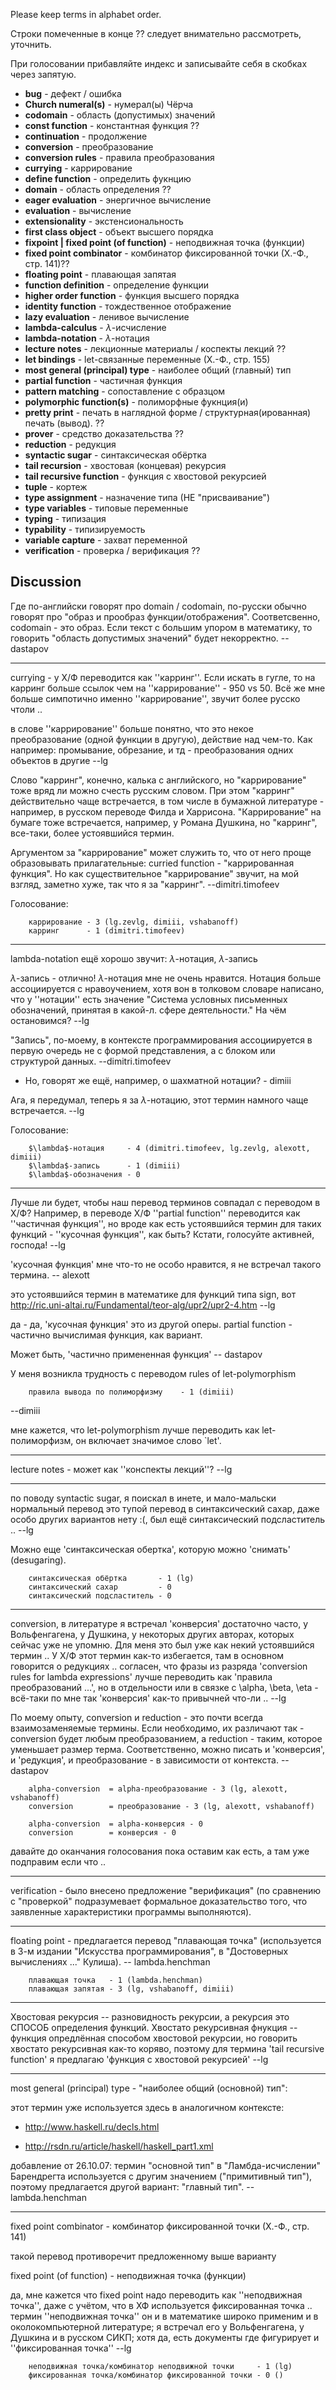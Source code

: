 Please keep terms in alphabet order.

Строки помеченные в конце ?? следует внимательно рассмотреть, уточнить.

При голосовании прибавляйте индекс и записывайте себя в скобках через
запятую.

  * **bug** - дефект / ошибка
  * **Church numeral(s)** - нумерал(ы) Чёрча
  * **codomain** - область (допустимых) значений
  * **const function** - константная функция ??
  * **continuation** - продолжение
  * **conversion** - преобразование
  * **conversion rules** - правила преобразования
  * **currying** - каррирование
  * **define function** - определить фукнцию
  * **domain** - область определения ??
  * **eager evaluation** - энергичное вычисление
  * **evaluation** - вычисление
  * **extensionality** - экстенсиональность
  * **first class object** - объект высшего порядка
  * **fixpoint | fixed point (of function)** - неподвижная точка (функции)
  * **fixed point combinator** - комбинатор фиксированной точки (Х.-Ф., стр. 141)??
  * **floating point** - плавающая запятая
  * **function definition** - определение функции
  * **higher order function** - функция высшего порядка
  * **identity function** - тождественное отображение
  * **lazy evaluation** - ленивое вычисление
  * **lambda-calculus** - $\lambda$-исчисление
  * **lambda-notation** - $\lambda$-нотация
  * **lecture notes** - лекционные материалы / коспекты лекций ??
  * **let bindings** - let-связанные переменные (Х.-Ф., стр. 155)
  * **most general (principal) type** - наиболее общий (главный) тип
  * **partial function** - частичная функция
  * **pattern matching** - сопоставление с образцом
  * **polymorphic function(s)** - полиморфные фукнция(и)
  * **pretty print** - печать в наглядной форме / структурная(ированная) печать (вывод). ??
  * **prover** - средство доказательства ??
  * **reduction** - редукция
  * **syntactic sugar** - синтаксическая обёртка
  * **tail recursion** - хвостовая (концевая) рекурсия
  * **tail recursive function** - функция с хвостовой рекурсией
  * **tuple** - кортеж
  * **type assignment** - назначение типа (НЕ "присваивание")
  * **type variables** - типовые переменные
  * **typing** - типизация
  * **typability** - типизируемость
  * **variable capture** - захват переменной
  * **verification** - проверка / верификация ??

## Discussion ##

Где по-английски говорят про domain / codomain, по-русски обычно говорят про "образ и прообраз функции/отображения". Соответсвенно, codomain - это образ. Если текст с большим упором в математику, то говорить "область допустимых значений" будет некорректно. -- dastapov


---


currying - у Х/Ф переводится как ''карринг''.  Если искать в гугле, то
на карринг больше ссылок чем на ''каррирование'' - 950 vs 50.  Всё же
мне больше симпотично именно ''каррирование'', звучит более русско
чтоли ..

в слове ''каррирование'' больше понятно, что это некое преобразование
(одной функции в другую), действие над чем-то.  Как например:
промывание, обрезание, и тд - преобразования одних объектов в другие --lg

Слово "карринг", конечно, калька с английского, но "каррирование" тоже
вряд ли можно счесть русским словом. При этом "карринг" действительно чаще
встречается, в том числе в бумажной литературе - например, в русском
переводе Филда и Харрисона. "Каррирование" на бумаге тоже встречается,
например, у Романа Душкина, но "карринг", все-таки, более устоявшийся термин.

Аргументом за "каррирование" может служить то, что от него проще образовывать
прилагательные: curried function - "каррированная функция". Но как существительное
"каррирование" звучит, на мой взгляд, заметно хуже, так что я за "карринг". --dimitri.timofeev

Голосование:

```
    каррирование - 3 (lg.zevlg, dimiii, vshabanoff)
    карринг      - 1 (dimitri.timofeev)
```


---


lambda-notation ещё хорошо звучит:  $\lambda$-нотация, $\lambda$-запись

$\lambda$-запись - отлично!  $\lambda$-нотация мне не очень нравится.
Нотация больше ассоциируется с нравоучением, хотя вон в толковом
словаре написано, что у ''нотации'' есть значение "Система условных
письменных обозначений, принятая в какой-л. сфере деятельности."  На
чём остановимся? --lg

"Запись", по-моему, в контексте программирования ассоциируется
в первую очередь не с формой представления, а с блоком или структурой
данных. --dimitri.timofeev

- Но, говорят же ещё, например, о шахматной нотации? - dimiii

Ага, я передумал, теперь я за $\lambda$-нотацию, этот термин намного
чаще встречается. --lg

Голосование:

```
    $\lambda$-нотация     - 4 (dimitri.timofeev, lg.zevlg, alexott, dimiii)
    $\lambda$-запись      - 1 (dimiii)
    $\lambda$-обозначения - 0
```


---


Лучше ли будет, чтобы наш перевод терминов совпадал с переводом в Х/Ф?
Например, в переводе Х/Ф ''partial function'' переводится как
''частичная функция'', но вроде как есть устоявшийся термин для таких
функций - ''кусочная функция'', как быть?  Кстати, голосуйте активней,
господа! --lg

'кусочная функция' мне что-то не особо нравится, я не встречал такого термина. -- alexott


это устоявшийся термин в математике для функций типа sign, вот http://ric.uni-altai.ru/Fundamental/teor-alg/upr2/upr2-4.htm --lg


да - да, 'кусочная функция' это из другой оперы.
partial function - частично вычислимая функция, как вариант.

Может быть, 'частично примененная функция' -- dastapov

У меня возникла трудность с переводом  rules of let-polymorphism
```
    правила вывода по полиморфизму    - 1 (dimiii)
```

--dimiii

мне кажется, что let-polymorphism лучше переводить как let-полиморфизм, он включает значимое слово `let'.


---


lecture notes - может как ''конспекты лекций''? --lg


---


по поводу syntactic sugar, я поискал в инете, и мало-мальски нормальный перевод это тупой перевод в синтаксический сахар, даже особо других вариантов нету :(, был ещё синтаксический подсластитель .. --lg

Можно еще 'синтаксическая обертка', которую можно 'снимать' (desugaring).

```
    синтаксическая обёртка       - 1 (lg)
    синтаксический сахар         - 0
    синтаксический подсластитель - 0
```


---


conversion, в литературе я встречал 'конверсия' достаточно часто, у Вольфенгагена, у Душкина, у некоторых других авторах, которых сейчас уже не упомню. Для меня это был уже как некий устоявшийся термин .. У Х/Ф этот термин как-то избегается, там в основном говорится о редукциях .. согласен, что фразы из разряда 'conversion rules for lambda expressions' лучше переводить как 'правила преобразований ...', но в отдельности или в связке с \alpha, \beta, \eta - всё-таки по мне так 'конверсия' как-то привычней что-ли .. --lg

По моему опыту, conversion и reduction - это почти всегда взаимозаменяемые термины. Если необходимо, их различают так - conversion будет любым преобразованием, а reduction - таким, которое уменьшает размер терма. Соответственно, можно писать и 'конверсия', и 'редукция', и преобразование - в зависимости от контекста. -- dastapov

```
    alpha-conversion  = alpha-преобразование - 3 (lg, alexott, vshabanoff)
    conversion        = преобразование - 3 (lg, alexott, vshabanoff)

    alpha-conversion  = alpha-конверсия - 0
    conversion        = конверсия - 0
```

давайте до оканчания голосования пока оставим как есть, а там уже подправим если что ..

---

verification - было внесено предложение "верификация" (по сравнению с "проверкой" подразумевает формальное доказательство того, что заявленные характеристики программы выполняются).

---

floating point - предлагается перевод "плавающая точка" (используется в 3-м издании "Искусства программирования", в "Достоверных вычислениях ..." Кулиша). -- lambda.henchman

```
    плавающая точка   - 1 (lambda.henchman)
    плавающая запятая - 3 (lg, vshabanoff, dimiii)
```

---

Хвостовая рекурсия -- разновидность рекурсии, а рекурсия это СПОСОБ
определения функций.  Хвостато рекурсивная фнукция -- функция
опредлённая способом хвостовой рекурсии, но говорить хвостато
рекурсивная как-то коряво, поэтому для термина 'tail recursive
function' я предлагаю 'функция с хвостовой рекурсией' --lg

---

most general (principal) type - "наиболее общий (основной) тип":

этот термин уже используется здесь в аналогичном контексте:

  * http://www.haskell.ru/decls.html

  * http://rsdn.ru/article/haskell/haskell_part1.xml

добавление от 26.10.07: термин "основной тип" в "Ламбда-исчислении" Барендрегта используется с другим значением ("примитивный тип"), поэтому предлагается другой вариант: "главный тип". -- lambda.henchman

---

fixed point combinator - комбинатор фиксированной точки (Х.-Ф., стр. 141)

такой перевод противоречит предложенному выше варианту

fixed point (of function) - неподвижная точка (функции)

да, мне кажется что fixed point надо переводить как ''неподвижная точка'', даже с учётом, что в ХФ используется фиксированная точка .. термин ''неподвижная точка'' он и в математике широко применим и в околокомпьютерной литературе; я встречал его у Вольфенгагена, у Душкина и в русском СИКП; хотя да, есть документы где фигурирует и ''фиксированная точка'' --lg

```
    неподвижная точка/комбинатор неподвижной точки     - 1 (lg)
    фиксированная точка/комбинатор фиксированной точки - 0 ()
```
